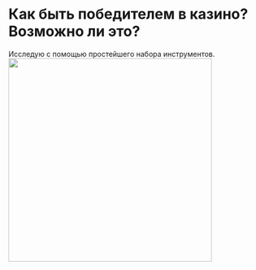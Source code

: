# Как быть победителем в казино? Возможно ли это?
Исследую с помощью простейшего набора инструментов.
<img src="https://github.com/IYuminov/Casino_to_be_a_winner/blob/main/casino_plot.png?raw=true" height="400"/></h1>
